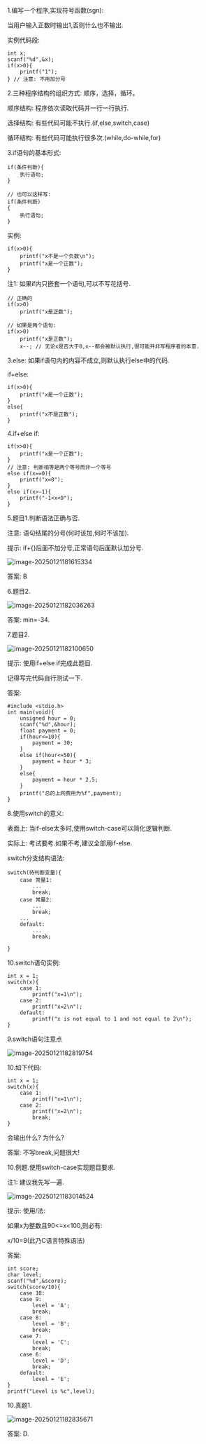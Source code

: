 1.编写一个程序,实现符号函数(sgn):

当用户输入正数时输出1,否则什么也不输出.

实例代码段:

```
int x;
scanf("%d",&x);
if(x>0){
	printf("1");
} // 注意: 不用加分号
```





2.三种程序结构的组织方式: 顺序，选择，循环。

顺序结构: 程序依次读取代码并一行一行执行.

选择结构: 有些代码可能不执行.(if,else,switch,case)

循环结构: 有些代码可能执行很多次.(while,do-while,for)



3.if语句的基本形式:

```
if(条件判断){
	执行语句;
}

// 也可以这样写:
if(条件判断)
{
	执行语句;
}
```

实例:

```
if(x>0){
	printf("x不是一个负数\n");
	printf("x是一个正数");
}
```

注1: 如果if内只嵌套一个语句,可以不写花括号.

```
// 正确的
if(x>0)
	printf("x是正数");

// 如果是两个语句:
if(x>0)
	printf("x是正数");
	x--; // 无论x是否大于0,x--都会被默认执行,很可能并非写程序者的本意.
```

3.else: 如果if语句内的内容不成立,则默认执行else中的代码.

if+else:

```
if(x>0){
	printf("x是一个正数");
}
else{
	printf("x不是正数");
}
```



4.if+else if:

```
if(x>0){
	printf("x是一个正数");
}
// 注意: 判断相等是两个等号而非一个等号
else if(x==0){
	printf("x=0");
}
else if(x>-1){
	printf("-1<x<0");
}
```



5.题目1.判断语法正确与否.

注意: 语句结尾的分号(何时该加,何时不该加).

提示: if+{}后面不加分号,正常语句后面默认加分号.

![image-20250121181615334](Pics/image-20250121181615334.png)

答案: B



6.题目2.

![image-20250121182036263](Pics/image-20250121182036263.png)

答案: min=-34.

7.题目2.

![image-20250121182100650](Pics/image-20250121182100650.png)

提示: 使用if+else if完成此题目.

记得写完代码自行测试一下.

答案:

```
#include <stdio.h>
int main(void){
	unsigned hour = 0;
	scanf("%d",&hour);
	float payment = 0;
	if(hour<=10){
		payment = 30;
	}
	else if(hour<=50){
		payment = hour * 3;
	}
	else{
		payment = hour * 2.5;
	}
	printf("总的上网费用为%f",payment);
}
```



8.使用switch的意义: 

表面上: 当if-else太多时,使用switch-case可以简化逻辑判断.

实际上: 考试要考.如果不考,建议全部用if-else.

switch分支结构语法:

```
switch(待判断变量){
	case 常量1:
		...
		break;
	case 常量2:
		...
		break;
	...
	default:
		...
		break;
	
}
```

10.switch语句实例:

```
int x = 1;
switch(x){
	case 1:
		printf("x=1\n");
	case 2:
		printf("x=2\n");
	default:
		printf("x is not equal to 1 and not equal to 2\n");
}
```



9.switch语句注意点

![image-20250121182819754](Pics/image-20250121182819754.png)

10.如下代码:

```
int x = 1;
switch(x){
	case 1:
		printf("x=1\n");
	case 2:
		printf("x=2\n");
		break;
}
```

会输出什么? 为什么?

答案: 不写break,问题很大!









10.例题.使用switch-case实现题目要求.

注1: 建议我先写一遍.

![image-20250121183014524](Pics/image-20250121183014524.png)

提示: 使用/法:

如果x为整数且90<=x<100,则必有:

x/10=9(此乃C语言特殊语法)

答案:

```
int score;
char level;
scanf("%d",&score);
switch(score/10){
	case 10:
	case 9:
		level = 'A';
		break;
	case 8:
		level = 'B';
		break;
	case 7:
		level = 'C';
		break;
	case 6:
		level = 'D';
		break;
	default:
		level = 'E';
}
printf("Level is %c",level);
```



10.真题1.

![image-20250121182835671](Pics/image-20250121182835671.png)

答案: D.
